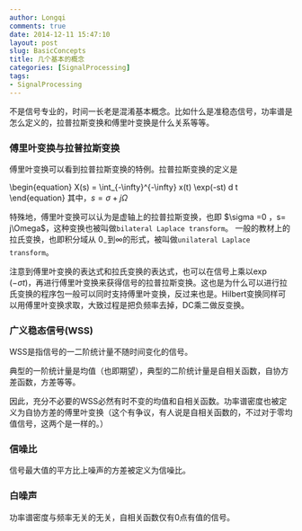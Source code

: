 ```yaml
---
author: Longqi
comments: true
date: 2014-12-11 15:47:10
layout: post
slug: BasicConcepts
title: 几个基本的概念
categories: [SignalProcessing]
tags:
- SignalProcessing
---
```

不是信号专业的，时间一长老是混淆基本概念。比如什么是准稳态信号，功率谱是怎么定义的，拉普拉斯变换和傅里叶变换是什么关系等等。

### 傅里叶变换与拉普拉斯变换

傅里叶变换可以看到拉普拉斯变换的特例。拉普拉斯变换的定义是

\begin{equation}
X(s) = \int_{-\infty}^{-\infty} x(t) \exp(-st) d t
\end{equation}
其中，$s=\sigma+j\Omega$

特殊地，傅里叶变换可以认为是虚轴上的拉普拉斯变换，也即 $\sigma =0 $，$s= j\Omega$，这种变换也被叫做`bilateral Laplace transform`。 一般的教材上的拉氏变换，也即积分域从 $0_-$到$\infty$的形式，被叫做`unilateral Laplace transform`。

注意到傅里叶变换的表达式和拉氏变换的表达式，也可以在信号上乘以$\exp(-\sigma t)$，再进行傅里叶变换来获得信号的拉普拉斯变换。这也是为什么可以进行拉氏变换的程序包一般可以同时支持傅里叶变换，反过来也是。Hilbert变换同样可以用傅里叶变换求取，大致过程是把负频率去掉，DC乘二做反变换。

### 广义稳态信号(WSS)
WSS是指信号的一二阶统计量不随时间变化的信号。

典型的一阶统计量是均值（也即期望），典型的二阶统计量是自相关函数，自协方差函数，方差等等。

因此，充分不必要的WSS必然有时不变的均值和自相关函数。功率谱密度也被定义为自协方差的傅里叶变换（这个有争议，有人说是自相关函数的，不过对于零均值信号，这两个是一样的。）

### 信噪比
信号最大值的平方比上噪声的方差被定义为信噪比。

### 白噪声
功率谱密度与频率无关的无关，自相关函数仅有0点有值的信号。

